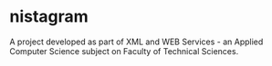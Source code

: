 # nistagram
A project developed as part of XML and WEB Services - an Applied Computer Science subject on Faculty of Technical Sciences.
